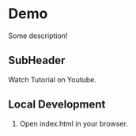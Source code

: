 # Demo 

Some description!

## SubHeader

Watch Tutorial on Youtube.

## Local Development

1. Open index.html in your browser.